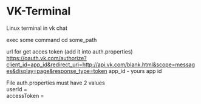# VK-Terminal
Linux terminal in vk chat

exec some command
cd some_path

url for get acces token (add it into auth.properties)<br>
https://oauth.vk.com/authorize?client_id=app_id&redirect_uri=http://api.vk.com/blank.html&scope=messages&display=page&response_type=token
app_id - yours app id

File auth.properties must have 2 values<br>
userId =<br>
accessToken =
